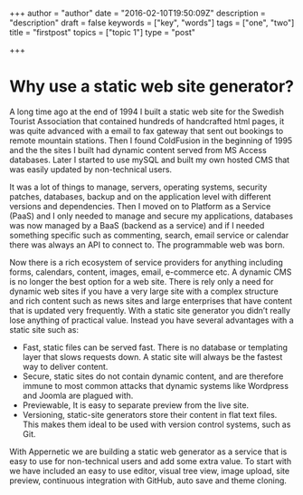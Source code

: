 +++
author = "author"
date = "2016-02-10T19:50:09Z"
description = "description"
draft = false
keywords = ["key", "words"]
tags = ["one", "two"]
title = "firstpost"
topics = ["topic 1"]
type = "post"

+++
# Why use a static web site generator?
A long time ago at the end of 1994 I built a static web site for the Swedish Tourist Association that contained hundreds of handcrafted html pages, it was quite advanced with a email to fax gateway that sent out bookings to remote mountain stations. Then I found ColdFusion in the beginning of 1995 and the the sites I built had dynamic content served from MS Access databases. Later I started to use mySQL and built my own hosted CMS that was easily updated by non-technical users. 

It was a lot of things to manage, servers, operating systems, security patches, databases, backup and on the application level with different versions and dependencies. Then I moved on to Platform as a Service (PaaS) and I only needed to manage and secure my applications, databases was now managed by a BaaS (backend as a service) and if I needed something specific such as commenting, search, email service or calendar there was always an API to connect to. The programmable web was born. 

Now there is a rich ecosystem of service providers for anything including forms, calendars, content, images, email, e-commerce etc. A dynamic CMS is no longer the best option for a web site. There is rely only a need for dynamic web sites if you have a very large site with a complex structure and rich content such as news sites and large enterprises that have content that is updated very frequently. With a static site generator you didn’t really lose anything of practical value. Instead you have several advantages with a static site such as:

 - Fast, static files can be served fast. There is no database or templating layer that slows requests down. A static site will always be the fastest way to deliver content.
 - Secure, static sites do not contain dynamic content, and are therefore immune to most common attacks that dynamic systems like Wordpress and Joomla are plagued with.
 - Previewable, It is easy to separate preview from the live site.
 - Versioning, static-site generators store their content in flat text files. This makes them ideal to be used with version control systems, such as Git. 

With Appernetic we are building a static web generator as a service that is easy to use for non-technical users and add some extra value. To start with we have included an easy to use editor, visual tree view, image upload, site preview, continuous integration with GitHub, auto save and theme cloning.
